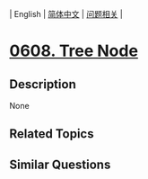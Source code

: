 
| English | [简体中文](README.md) | [问题相关](QUESTION.md) |
# [0608. Tree Node](https://leetcode-cn.com/problems/tree-node/)
## Description
None
## Related Topics

## Similar Questions

